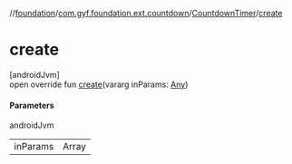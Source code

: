 //[foundation](../../../index.md)/[com.gyf.foundation.ext.countdown](../index.md)/[CountdownTimer](index.md)/[create](create.md)

# create

[androidJvm]\
open override fun [create](create.md)(vararg inParams: [Any](https://kotlinlang.org/api/core/kotlin-stdlib/kotlin/-any/index.html))

#### Parameters

androidJvm

| | |
|---|---|
| inParams | Array<out Any> |